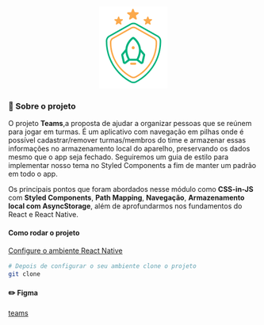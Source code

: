 <div align="center">
  <img src=".github/logo.png"/>
</div>

### :rocket: Sobre o projeto

O projeto **Teams**,a proposta de ajudar a organizar pessoas que se reúnem para jogar em turmas. É um aplicativo com navegação em pilhas onde é possível cadastrar/remover turmas/membros do time e armazenar essas informações no armazenamento local do aparelho, preservando os dados mesmo que o app seja fechado. Seguiremos um guia de estilo para implementar nosso tema no Styled Components a fim de manter um padrão em todo o app.

Os principais pontos que foram abordados nesse módulo como **CSS-in-JS** com **Styled Components**, **Path Mapping**, **Navegação**, **Armazenamento local com AsyncStorage**, além de aprofundarmos nos fundamentos do React e React Native.

#### Como rodar o projeto

[Configure o ambiente React Native](https://react-native.rocketseat.dev/)

```bash
# Depois de configurar o seu ambiente clone o projeto
git clone
```

#### :pencil2: Figma

[teams](<https://www.figma.com/file/eW7CkXdBiSlA36J6SLd3er/Ignite-Teams-(Community)?node-id=524%3A314>)
